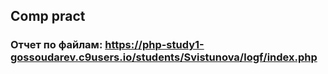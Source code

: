 ## Comp pract

### Отчет по файлам: https://php-study1-gossoudarev.c9users.io/students/Svistunova/logf/index.php
